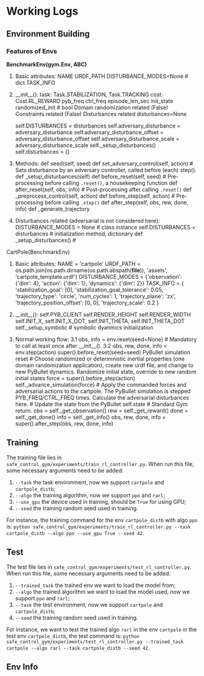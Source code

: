 # Working Logs
## Environment Building
### Features of Envs
**BenchmarkEnv(gym.Env, ABC)**
1. Basic attributes:
    NAME
    URDF_PATH
    DISTURBANCE_MODES=None  # dict
    TASK_INFO

2. \_\_init\_\_():
    task: Task.STABILIZATION, Task.TRACKING
    cost: Cost.RL_REWARD
    pyb_freq
    ctrl_freq
    episode_len_sec
    init_state
    randomized_init  # bool
    Domain randomization related (False)
    Constraints related (False)
    Disturbances related
        disturbances=None

    self.DISTURBANCES = disturbances
    self.adversary_disturbance = adversary_disturbance
    self.adversary_disturbance_offset = adversary_disturbance_offset
    self.adversary_disturbance_scale = adversary_disturbance_scale
    self._setup_disturbances()
        self.disturbances = {}

3. Methods:
    def seed(self, seed)
    def set_adversary_control(self, action)  # Sets disturbance by an adversary controller, called before (each) step().
    def _setup_disturbances(self)
    def before_reset(self, seed)  # Pre-processing before calling `.reset()`, a housekeeping function
    def after_reset(self, obs, info)  # Post-processing after calling `.reset()`
    def _preprocess_control(self, action)
    def before_step(self, action)  # Pre-processing before calling `.step()`
    def after_step(self, obs, rew, done, info)
    def _generate_trajectory

4. Disturbances related (adversarial is not considered here):
    DISTURBANCE_MODES = None  # class instance
    self.DISTURBANCES = disturbances # initialization method, dictionary
    def _setup_disturbances()  # 
    

CartPole(BenchmarkEnv)
1. Basic attributes:
    NAME = 'cartpole'
    URDF_PATH = os.path.join(os.path.dirname(os.path.abspath(__file__)), 'assets', 'cartpole_template.urdf')
    DISTURBANCE_MODES = {'observation': {'dim': 4}, 'action': {'dim': 1}, 'dynamics': {'dim': 2}}
    TASK_INFO = {
        'stabilization_goal': [0],
        'stabilization_goal_tolerance': 0.05,
        'trajectory_type': 'circle',
        'num_cycles': 1,
        'trajectory_plane': 'zx',
        'trajectory_position_offset': [0, 0],
        'trajectory_scale': 0.2
    }

2. \_\_init\_\_():
    self.PYB_CLIENT
    self.RENDER_HEIGHT
    self.RENDER_WIDTH
    self.INIT_X, self.INIT_X_DOT, self.INIT_THETA, self.INIT_THETA_DOT
    self._setup_symbolic  # symbolic dyanmics initialization

3. Normal working flow:
    3.1 obs, info = env.reset(seed=None)  # Mandatory to call at least once after \_\_init\_\_().
    3.2 obs, rew, done, info = env.step(action)
        super().before_reset(seed=seed)
        PyBullet simulation reset
        # Choose randomized or deterministic inertial properties (one domain randomization application), create new urdf file, and change to new PyBullet dynamics. Randomize initial state, override to new random initial states
        force = super().before_step(action)
        self._advance_simulation(force)  # Apply the commanded forces and adversarial actions to the cartpole. The PyBullet simulation is stepped PYB_FREQ/CTRL_FREQ times. Calculate the adversarial disturbances here.
        # Update the state from the PyBullet
        self.state
        # Standard Gym return.
        obs = self._get_observation()
        rew = self._get_reward()
        done = self._get_done()
        info = self._get_info()
        obs, rew, done, info = super().after_step(obs, rew, done, info)


## Training 
The training file lies in `safe_control_gym/experiments/train_rl_controller.py`. When run this file, some necessary arguments need to be added: 
1. `--task` the task environment, now we support `cartpole` and `cartpole_distb`;
2. `--algo` the training algorithm, now we support `ppo` and `rarl`;
3. `--use_gpu` the device used in training, should be `True` for using GPU;
4. `--seed` the training random seed used in training.

For instance, the training command for the env `cartpole_distb` with algo `ppo` is:
`python safe_control_gym/experiments/train_rl_controller.py --task cartpole_distb --algo ppo --use_gpu True --seed 42`. 

## Test
The test file lies in `safe_control_gym/experiments/test_rl_controller.py`. When run this file, some necessary arguments need to be added: 
1. `--trained_task` the trained env we want to load the model from;
2. `--algo` the trained algorithm we want to load the model used, now we support `ppo` and `rarl`;
3. `--task` the test environment, now we support `cartpole` and `cartpole_distb`;
4. `--seed` the training random seed used in training.

For instance, we want to test the trained algo `rarl` in the env `cartpole` in the test env `cartpole_distb`, the test command is:
`python safe_control_gym/experiments/test_rl_controller.py --trained_task cartpole --algo rarl --task cartpole_distb --seed 42`. 

## Env Info


